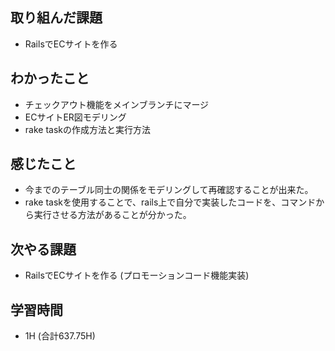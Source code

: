 ## 取り組んだ課題
- RailsでECサイトを作る

## わかったこと 
- チェックアウト機能をメインブランチにマージ
- ECサイトER図モデリング
- rake taskの作成方法と実行方法

## 感じたこと  
- 今までのテーブル同士の関係をモデリングして再確認することが出来た。
- rake taskを使用することで、rails上で自分で実装したコードを、コマンドから実行させる方法があることが分かった。
  
## 次やる課題  
- RailsでECサイトを作る
(プロモーションコード機能実装)
  
## 学習時間  
- 1H (合計637.75H)
